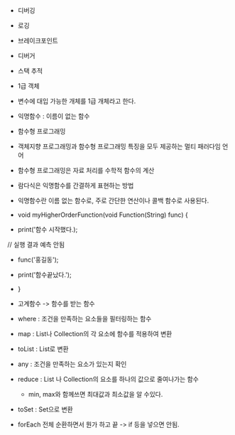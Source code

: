 * 디버깅
* 로깅
* 브레이크포인트
* 디버거
* 스택 추적

* 1급 객체
* 변수에 대입 가능한 개체를 1급 개체라고 한다.
*  익명함수 : 이름이 없는 함수 
* 함수형 프로그래밍
* 객체지향 프로그래밍과 함수형 프로그래밍 특징을 모두 제공하는 멀티 패러다임 언어
* 함수형 프로그래밍은 자료 처리를 수학적 함수의 계산
* 람다식은 익명함수를 간결하게 표현하는 방법
* 익명함수란 이름 없는 함수로, 주로 간단한 연산이나 콜백 함수로 사용된다.


* void myHigherOrderFunction(void Function(String) func) {
* print('함수 시작했다.);

// 실행 결과 예측 안됨  
* func('홍길동');
* print('함수끝났다.');
* }

* 고계함수 -> 함수를 받는 함수
* where : 조건을 만족하는 요소들을 필터링하는 함수
* map   : List나 Collection의 각 요소에 함수를 적용하여 변환
* toList : List로 변환
* any : 조건을 만족하는 요소가 있는지 확인
* reduce : List 나   Collection의 요소를 하나의 값으로 줄여나가는 함수
  *   min, max와 함께쓰면 최대값과 최소값을 알 수있다.
* toSet : Set으로 변환

* forEach 전체 순환하면서 뭔가 하고 끝 -> if 등을 넣으면 안됨.  